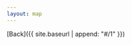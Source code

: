 ```yaml
---
layout: map
---
```

  [Back]({{ site.baseurl  | append: "#/1" }})
 <script>
     const data = {"type":"heading","depth":0,"payload":{"lines":[0,1]},"content":"Ruby &amp; Rails","children":[{"type":"heading","depth":1,"payload":{"lines":[1,2]},"content":"Ruby","children":[{"type":"heading","depth":2,"payload":{"lines":[2,3]},"content":"Primitivos, tipos y métodos","children":[{"type":"heading","depth":3,"payload":{"lines":[3,4]},"content":"Dinamismo y duck typing"},{"type":"heading","depth":3,"payload":{"lines":[4,5]},"content":"Módulo Enumerable"}]},{"type":"heading","depth":2,"payload":{"lines":[5,6]},"content":"Abstracción, Encapsulación y Rubysmos","children":[{"type":"heading","depth":3,"payload":{"lines":[6,7]},"content":"Open Clases y módulos"},{"type":"heading","depth":3,"payload":{"lines":[7,8]},"content":"Herencia, composición y delegación"},{"type":"heading","depth":3,"payload":{"lines":[8,9]},"content":"include y extend"}]},{"type":"heading","depth":2,"payload":{"lines":[9,10]},"content":"Librerías, debug y testing"},{"type":"heading","depth":2,"payload":{"lines":[10,11]},"content":"Git the Buk way"}]},{"type":"heading","depth":1,"payload":{"lines":[11,12]},"content":"Rails","children":[{"type":"heading","depth":2,"payload":{"lines":[12,13]},"content":"Modelos"},{"type":"heading","depth":2,"payload":{"lines":[13,14]},"content":"Controladores"},{"type":"heading","depth":2,"payload":{"lines":[14,15]},"content":"Vistas"},{"type":"heading","depth":2,"payload":{"lines":[15,16]},"content":"Cool Stuffs"},{"type":"heading","depth":2,"payload":{"lines":[16,17]},"content":"Autenticación"},{"type":"heading","depth":2,"payload":{"lines":[17,18]},"content":"Autorización"}]}]}
 </script>
